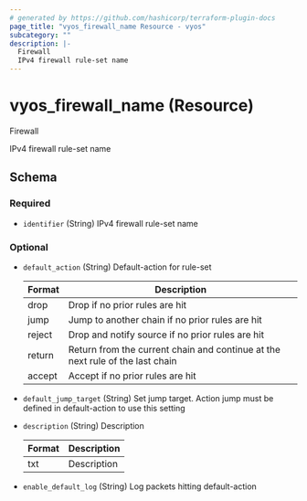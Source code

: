 ```yaml
---
# generated by https://github.com/hashicorp/terraform-plugin-docs
page_title: "vyos_firewall_name Resource - vyos"
subcategory: ""
description: |-
  Firewall
  IPv4 firewall rule-set name
---
```


# vyos_firewall_name (Resource)

Firewall

IPv4 firewall rule-set name



<!-- schema generated by tfplugindocs -->
## Schema

### Required

- `identifier` (String) IPv4 firewall rule-set name

### Optional

- `default_action` (String) Default-action for rule-set

    |  Format  |  Description  |
    |----------|---------------|
    |  drop  |  Drop if no prior rules are hit  |
    |  jump  |  Jump to another chain if no prior rules are hit  |
    |  reject  |  Drop and notify source if no prior rules are hit  |
    |  return  |  Return from the current chain and continue at the next rule of the last                   chain  |
    |  accept  |  Accept if no prior rules are hit  |
- `default_jump_target` (String) Set jump target. Action jump must be defined in default-action to use this
                setting
- `description` (String) Description

    |  Format  |  Description  |
    |----------|---------------|
    |  txt  |  Description  |
- `enable_default_log` (String) Log packets hitting default-action
